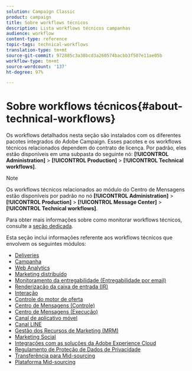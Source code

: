 ```yaml
---
solution: Campaign Classic
product: campaign
title: Sobre workflows técnicos
description: Lista workflows técnicos campanhas
audience: workflow
content-type: reference
topic-tags: technical-workflows
translation-type: tm+mt
source-git-commit: 972885c3a38bcd3a260574bacbb3f507e11ae05b
workflow-type: tm+mt
source-wordcount: '137'
ht-degree: 97%

---
```



# Sobre workflows técnicos{#about-technical-workflows}

Os workflows detalhados nesta seção são instalados com os diferentes pacotes integrados do Adobe Campaign. Esses pacotes e os workflows técnicos relacionados dependem do contrato de licença. Por padrão, eles estão disponíveis em uma subpasta do seguinte nó: **[!UICONTROL Administration]** > **[!UICONTROL Production]** > **[!UICONTROL Technical workflows]**.

>[!NOTE]
>
>Os workflows técnicos relacionados ao módulo do Centro de Mensagens estão disponíveis por padrão no nó **[!UICONTROL Administration]** > **[!UICONTROL Production]** > **[!UICONTROL Message Center]** > **[!UICONTROL Technical workflows]**.

Para obter mais informações sobre como monitorar workflows técnicos, consulte a [seção dedicada](../../workflow/using/monitoring-technical-workflows.md).

Esta seção inclui informações referente aos workflows técnicos que envolvem os seguintes módulos:

* [Deliveries](../../workflow/using/deliveries.md)
* [Campanha](../../workflow/using/campaign.md)
* [Web Analytics](../../workflow/using/web-analytics.md)
* [Marketing distribuído](../../workflow/using/distributed-marketing.md)
* [Monitoramento da entregabilidade (Entregabilidade por email)](../../workflow/using/email-deliverability.md)
* [Renderização da caixa de entrada (IR)](../../workflow/using/inbox-rendering.md)
* [Interação](../../workflow/using/interaction.md)
* [Controle do motor de oferta](../../workflow/using/control-of-offer-engine.md)
* [Centro de Mensagens (Controle)](../../workflow/using/message-center--control-.md)
* [Centro de Mensagens (Execução)](../../workflow/using/message-center--execution-.md)
* [Canal de aplicativo móvel](../../workflow/using/mobile-app-channel.md)
* [Canal LINE](../../workflow/using/line-channel.md)
* [Gestão dos Recursos de Marketing (MRM)](../../workflow/using/marketing-resources--mrm-.md)
* [Marketing Social](../../workflow/using/social-marketing.md)
* [Integrações com as soluções da Adobe Experience Cloud](../../workflow/using/integrations-with-adobe-experience-cloud-solutions.md)
* [Regulamento de Proteção de Dados de Privacidade](../../workflow/using/general-data-protection-regulation--gdpr-.md)
* [Transferência para Mid-sourcing](../../workflow/using/transfer-to-mid-sourcing.md)
* [Plataforma Mid-sourcing](../../workflow/using/mid-sourcing-platform.md)
